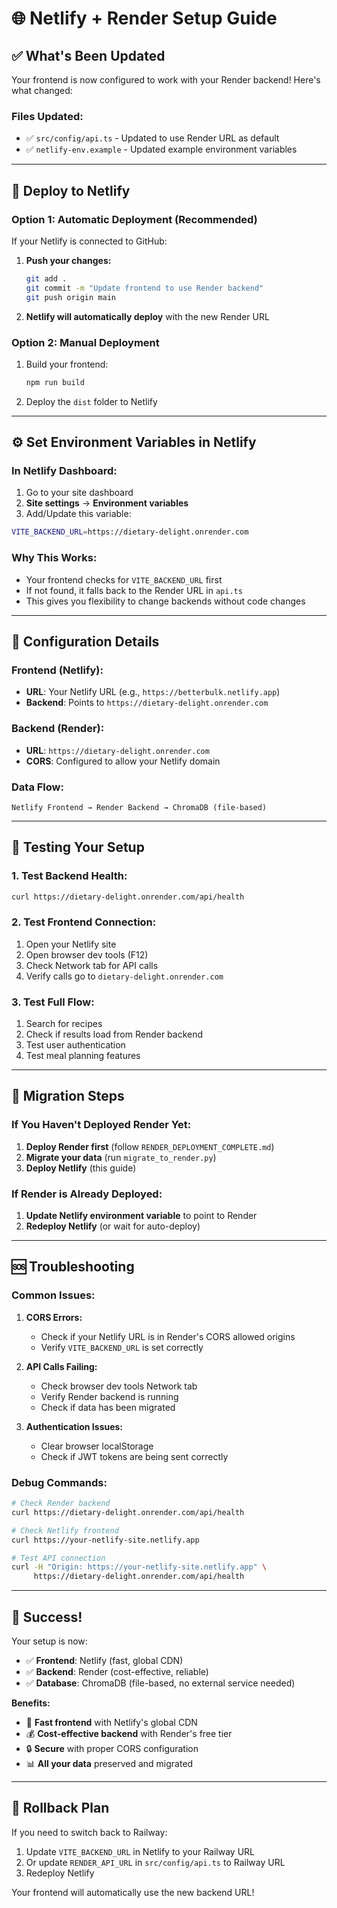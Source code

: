 # 🌐 Netlify + Render Setup Guide

## ✅ **What's Been Updated**

Your frontend is now configured to work with your Render backend! Here's what changed:

### **Files Updated:**
- ✅ `src/config/api.ts` - Updated to use Render URL as default
- ✅ `netlify-env.example` - Updated example environment variables

---

## 🚀 **Deploy to Netlify**

### **Option 1: Automatic Deployment (Recommended)**
If your Netlify is connected to GitHub:

1. **Push your changes:**
   ```bash
   git add .
   git commit -m "Update frontend to use Render backend"
   git push origin main
   ```

2. **Netlify will automatically deploy** with the new Render URL

### **Option 2: Manual Deployment**
1. Build your frontend:
   ```bash
   npm run build
   ```

2. Deploy the `dist` folder to Netlify

---

## ⚙️ **Set Environment Variables in Netlify**

### **In Netlify Dashboard:**
1. Go to your site dashboard
2. **Site settings** → **Environment variables**
3. Add/Update this variable:

```bash
VITE_BACKEND_URL=https://dietary-delight.onrender.com
```

### **Why This Works:**
- Your frontend checks for `VITE_BACKEND_URL` first
- If not found, it falls back to the Render URL in `api.ts`
- This gives you flexibility to change backends without code changes

---

## 🔧 **Configuration Details**

### **Frontend (Netlify):**
- **URL**: Your Netlify URL (e.g., `https://betterbulk.netlify.app`)
- **Backend**: Points to `https://dietary-delight.onrender.com`

### **Backend (Render):**
- **URL**: `https://dietary-delight.onrender.com`
- **CORS**: Configured to allow your Netlify domain

### **Data Flow:**
```
Netlify Frontend → Render Backend → ChromaDB (file-based)
```

---

## 🧪 **Testing Your Setup**

### **1. Test Backend Health:**
```bash
curl https://dietary-delight.onrender.com/api/health
```

### **2. Test Frontend Connection:**
1. Open your Netlify site
2. Open browser dev tools (F12)
3. Check Network tab for API calls
4. Verify calls go to `dietary-delight.onrender.com`

### **3. Test Full Flow:**
1. Search for recipes
2. Check if results load from Render backend
3. Test user authentication
4. Test meal planning features

---

## 🔄 **Migration Steps**

### **If You Haven't Deployed Render Yet:**
1. **Deploy Render first** (follow `RENDER_DEPLOYMENT_COMPLETE.md`)
2. **Migrate your data** (run `migrate_to_render.py`)
3. **Deploy Netlify** (this guide)

### **If Render is Already Deployed:**
1. **Update Netlify environment variable** to point to Render
2. **Redeploy Netlify** (or wait for auto-deploy)

---

## 🆘 **Troubleshooting**

### **Common Issues:**

1. **CORS Errors:**
   - Check if your Netlify URL is in Render's CORS allowed origins
   - Verify `VITE_BACKEND_URL` is set correctly

2. **API Calls Failing:**
   - Check browser dev tools Network tab
   - Verify Render backend is running
   - Check if data has been migrated

3. **Authentication Issues:**
   - Clear browser localStorage
   - Check if JWT tokens are being sent correctly

### **Debug Commands:**
```bash
# Check Render backend
curl https://dietary-delight.onrender.com/api/health

# Check Netlify frontend
curl https://your-netlify-site.netlify.app

# Test API connection
curl -H "Origin: https://your-netlify-site.netlify.app" \
     https://dietary-delight.onrender.com/api/health
```

---

## 🎉 **Success!**

Your setup is now:
- ✅ **Frontend**: Netlify (fast, global CDN)
- ✅ **Backend**: Render (cost-effective, reliable)
- ✅ **Database**: ChromaDB (file-based, no external service needed)

**Benefits:**
- 🚀 **Fast frontend** with Netlify's global CDN
- 💰 **Cost-effective backend** with Render's free tier
- 🔒 **Secure** with proper CORS configuration
- 📊 **All your data** preserved and migrated

---

## 🔄 **Rollback Plan**

If you need to switch back to Railway:
1. Update `VITE_BACKEND_URL` in Netlify to your Railway URL
2. Or update `RENDER_API_URL` in `src/config/api.ts` to Railway URL
3. Redeploy Netlify

Your frontend will automatically use the new backend URL!
